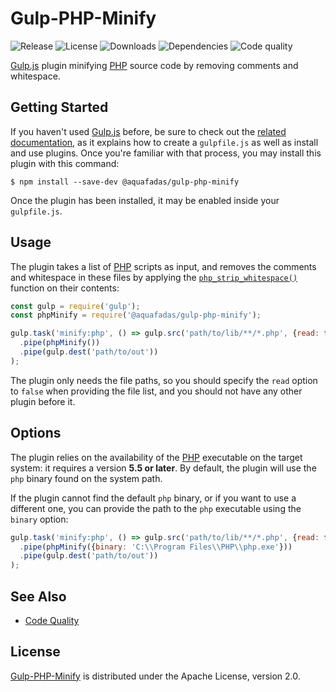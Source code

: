 # Gulp-PHP-Minify
![Release](http://img.shields.io/npm/v/@aquafadas/gulp-php-minify.svg) ![License](http://img.shields.io/npm/l/@aquafadas/gulp-php-minify.svg) ![Downloads](http://img.shields.io/npm/dt/@aquafadas/gulp-php-minify.svg) ![Dependencies](http://img.shields.io/david/aquafadas-com/gulp-php-minify.svg) ![Code quality](https://img.shields.io/codacy/grade/7a9f7db5e0174d139641bcc3905cbfed.svg)

[Gulp.js](http://gulpjs.com) plugin minifying [PHP](http://php.net) source code by removing comments and whitespace.

## Getting Started
If you haven't used [Gulp.js](http://gulpjs.com) before, be sure to check out the [related documentation](https://github.com/gulpjs/gulp/blob/master/docs/README.md), as it explains how to create a `gulpfile.js` as well as install and use plugins.
Once you're familiar with that process, you may install this plugin with this command:

```shell
$ npm install --save-dev @aquafadas/gulp-php-minify
```

Once the plugin has been installed, it may be enabled inside your `gulpfile.js`.

## Usage
The plugin takes a list of [PHP](http://php.net) scripts as input, and removes the comments and whitespace in these files by applying the [`php_strip_whitespace()`](http://php.net/manual/en/function.php-strip-whitespace.php) function on their contents:

```javascript
const gulp = require('gulp');
const phpMinify = require('@aquafadas/gulp-php-minify');

gulp.task('minify:php', () => gulp.src('path/to/lib/**/*.php', {read: false})
  .pipe(phpMinify())
  .pipe(gulp.dest('path/to/out'))
);
```

The plugin only needs the file paths, so you should specify the `read` option to `false` when providing the file list, and you should not have any other plugin before it.

## Options
The plugin relies on the availability of the [PHP](http://php.net) executable on the target system: it requires a version **5.5 or later**. By default, the plugin will use the `php` binary found on the system path.

If the plugin cannot find the default `php` binary, or if you want to use a different one, you can provide the path to the `php` executable using the `binary` option:

```javascript
gulp.task('minify:php', () => gulp.src('path/to/lib/**/*.php', {read: false})
  .pipe(phpMinify({binary: 'C:\\Program Files\\PHP\\php.exe'}))
  .pipe(gulp.dest('path/to/out'))
);
```

## See Also
- [Code Quality](https://www.codacy.com/app/aquafadas/gulp-php-minify)

## License
[Gulp-PHP-Minify](https://www.npmjs.com/package/@aquafadas/gulp-php-minify) is distributed under the Apache License, version 2.0.
